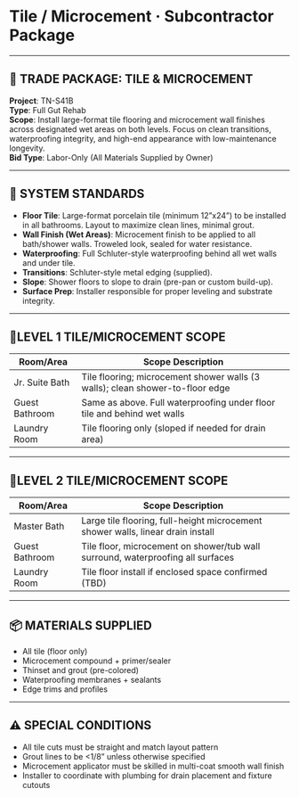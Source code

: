 # Tile / Microcement · Subcontractor Package 

---

## 🎨 TRADE PACKAGE: TILE & MICROCEMENT  
**Project**: TN-S41B  
**Type**: Full Gut Rehab  
**Scope**: Install large-format tile flooring and microcement wall finishes across designated wet areas on both levels. Focus on clean transitions, waterproofing integrity, and high-end appearance with low-maintenance longevity.  
**Bid Type**: Labor-Only (All Materials Supplied by Owner)

---

## 🧱 SYSTEM STANDARDS

- **Floor Tile**: Large-format porcelain tile (minimum 12”x24”) to be installed in all bathrooms. Layout to maximize clean lines, minimal grout.
- **Wall Finish (Wet Areas)**: Microcement finish to be applied to all bath/shower walls. Troweled look, sealed for water resistance.
- **Waterproofing**: Full Schluter-style waterproofing behind all wet walls and under tile.
- **Transitions**: Schluter-style metal edging (supplied).
- **Slope**: Shower floors to slope to drain (pre-pan or custom build-up).
- **Surface Prep**: Installer responsible for proper leveling and substrate integrity.

---

## 📍LEVEL 1 TILE/MICROCEMENT SCOPE

| Room/Area         | Scope Description                                                                |
|-------------------|-----------------------------------------------------------------------------------|
| Jr. Suite Bath    | Tile flooring; microcement shower walls (3 walls); clean shower-to-floor edge     |
| Guest Bathroom    | Same as above. Full waterproofing under floor tile and behind wet walls           |
| Laundry Room      | Tile flooring only (sloped if needed for drain area)                              |

---

## 📍LEVEL 2 TILE/MICROCEMENT SCOPE

| Room/Area         | Scope Description                                                                |
|-------------------|-----------------------------------------------------------------------------------|
| Master Bath       | Large tile flooring, full-height microcement shower walls, linear drain install   |
| Guest Bathroom    | Tile floor, microcement on shower/tub wall surround, waterproofing all surfaces   |
| Laundry Room      | Tile floor install if enclosed space confirmed (TBD)                              |

---

## 📦 MATERIALS SUPPLIED

- All tile (floor only)
- Microcement compound + primer/sealer
- Thinset and grout (pre-colored)
- Waterproofing membranes + sealants
- Edge trims and profiles

---

## ⚠️ SPECIAL CONDITIONS

- All tile cuts must be straight and match layout pattern
- Grout lines to be <1/8” unless otherwise specified
- Microcement applicator must be skilled in multi-coat smooth wall finish
- Installer to coordinate with plumbing for drain placement and fixture cutouts
